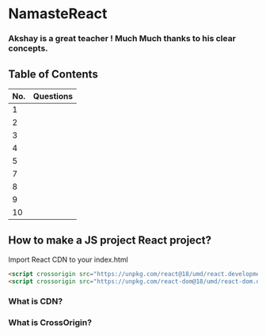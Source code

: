# NamasteReact
### Akshay is a great teacher ! Much Much thanks to his clear concepts.


## Table of Contents

| No. | Questions                                                                                       |
| --- | ------------------------------------------------------------------------------------------------| 
| 1 | [](#)                                                                                             |
| 2 | [](#)                                                                                             |
| 3 | [](#)                                                                                             |
| 4 | [](#)                                                                                             |
| 5 | [](#)                                                                                             |
| 7 | [](#)                                                                                             |
| 8 | [](#)                                                                                             |
| 9 | [](#)                                                                                             |
| 10 | [](#)                                                                                            |


## How to make a JS project React project?

Import React CDN to your index.html

```html
<script crossorigin src="https://unpkg.com/react@18/umd/react.development.js"></script>
<script crossorigin src="https://unpkg.com/react-dom@18/umd/react-dom.development.js"></script>
```

### What is CDN?

### What is CrossOrigin?

